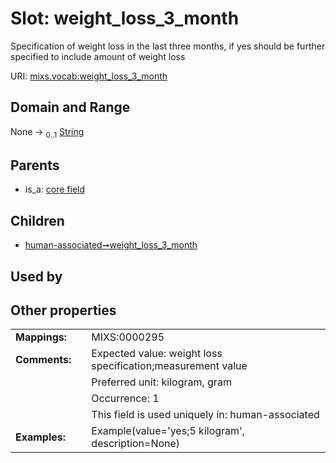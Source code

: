 
# Slot: weight_loss_3_month


Specification of weight loss in the last three months, if yes should be further specified to include amount of weight loss

URI: [mixs.vocab:weight_loss_3_month](https://w3id.org/mixs/vocab/weight_loss_3_month)


## Domain and Range

None &#8594;  <sub>0..1</sub> [String](types/String.md)

## Parents

 *  is_a: [core field](core_field.md)

## Children

 *  [human-associated➞weight_loss_3_month](human_associated_weight_loss_3_month.md)

## Used by


## Other properties

|  |  |  |
| --- | --- | --- |
| **Mappings:** | | MIXS:0000295 |
| **Comments:** | | Expected value: weight loss specification;measurement value |
|  | | Preferred unit: kilogram, gram |
|  | | Occurrence: 1 |
|  | | This field is used uniquely in: human-associated |
| **Examples:** | | Example(value='yes;5 kilogram', description=None) |

